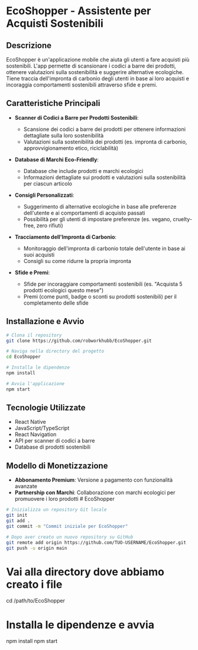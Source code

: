 # EcoShopper - Assistente per Acquisti Sostenibili

## Descrizione

EcoShopper è un'applicazione mobile che aiuta gli utenti a fare acquisti più sostenibili. L'app permette di scansionare i codici a barre dei prodotti, ottenere valutazioni sulla sostenibilità e suggerire alternative ecologiche. Tiene traccia dell'impronta di carbonio degli utenti in base ai loro acquisti e incoraggia comportamenti sostenibili attraverso sfide e premi.

## Caratteristiche Principali

- **Scanner di Codici a Barre per Prodotti Sostenibili**: 
  - Scansione dei codici a barre dei prodotti per ottenere informazioni dettagliate sulla loro sostenibilità
  - Valutazioni sulla sostenibilità dei prodotti (es. impronta di carbonio, approvvigionamento etico, riciclabilità)

- **Database di Marchi Eco-Friendly**:
  - Database che include prodotti e marchi ecologici
  - Informazioni dettagliate sui prodotti e valutazioni sulla sostenibilità per ciascun articolo

- **Consigli Personalizzati**:
  - Suggerimento di alternative ecologiche in base alle preferenze dell'utente e ai comportamenti di acquisto passati
  - Possibilità per gli utenti di impostare preferenze (es. vegano, cruelty-free, zero rifiuti)

- **Tracciamento dell'Impronta di Carbonio**:
  - Monitoraggio dell'impronta di carbonio totale dell'utente in base ai suoi acquisti
  - Consigli su come ridurre la propria impronta

- **Sfide e Premi**:
  - Sfide per incoraggiare comportamenti sostenibili (es. "Acquista 5 prodotti ecologici questo mese")
  - Premi (come punti, badge o sconti su prodotti sostenibili) per il completamento delle sfide

## Installazione e Avvio

```bash
# Clona il repository
git clone https://github.com/robworkhubb/EcoShopper.git

# Naviga nella directory del progetto
cd EcoShopper

# Installa le dipendenze
npm install

# Avvia l'applicazione
npm start
```

## Tecnologie Utilizzate

- React Native
- JavaScript/TypeScript
- React Navigation
- API per scanner di codici a barre
- Database di prodotti sostenibili

## Modello di Monetizzazione

- **Abbonamento Premium**: Versione a pagamento con funzionalità avanzate
- **Partnership con Marchi**: Collaborazione con marchi ecologici per promuovere i loro prodotti # EcoShopper

```bash
# Inizializza un repository Git locale
git init
git add .
git commit -m "Commit iniziale per EcoShopper"

# Dopo aver creato un nuovo repository su GitHub
git remote add origin https://github.com/TUO-USERNAME/EcoShopper.git
git push -u origin main
```

# Vai alla directory dove abbiamo creato i file
cd /path/to/EcoShopper

# Installa le dipendenze e avvia
npm install
npm start
